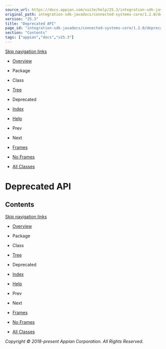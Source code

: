 ```yaml
---
source_url: https://docs.appian.com/suite/help/25.3/integration-sdk-javadocs/connected-systems-core/1.2.0/deprecated-list.html
original_path: integration-sdk-javadocs/connected-systems-core/1.2.0/deprecated-list.html
version: "25.3"
title: "Deprecated API"
page_id: "integration-sdk-javadocs/connected-systems-core/1.2.0/deprecated-list"
section: "Contents"
tags: ["appian","docs","v25.3"]
---
```



[Skip navigation links](#skip.navbar.top "Skip navigation links")

-   [Overview](overview-summary.html)
-   Package
-   Class
-   [Tree](overview-tree.html)
-   Deprecated
-   [Index](index-all.html)
-   [Help](help-doc.html)

-   Prev
-   Next

-   [Frames](index.html?deprecated-list.html)
-   [No Frames](deprecated-list.html)

-   [All Classes](allclasses-noframe.html)

# Deprecated API

## Contents

[Skip navigation links](#skip.navbar.bottom "Skip navigation links")

-   [Overview](overview-summary.html)
-   Package
-   Class
-   [Tree](overview-tree.html)
-   Deprecated
-   [Index](index-all.html)
-   [Help](help-doc.html)

-   Prev
-   Next

-   [Frames](index.html?deprecated-list.html)
-   [No Frames](deprecated-list.html)

-   [All Classes](allclasses-noframe.html)

_Copyright © 2018-present Appian Corporation. All Rights Reserved._